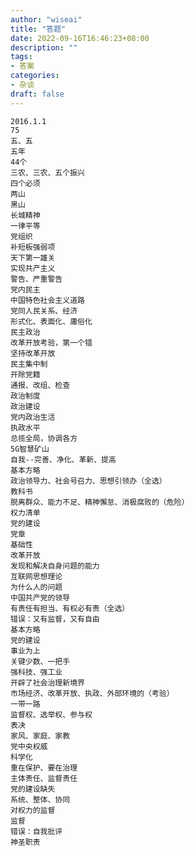 ```yaml
---
author: "wiseai"
title: "答题"
date: 2022-09-16T16:46:23+08:00
description: ""
tags:
- 答案
categories:
- 杂谈
draft: false
---
```

	2016.1.1
	75
	五、五
	五年
	44个
	三农、三农、五个振兴
	四个必须
	两山
	黑山
	长城精神
	一律平等
	党组织
	补短板强弱项
	天下第一雄关
	实现共产主义
	警告、严重警告
	党内民主
	中国特色社会主义道路
	党同人民关系、经济
	形式化、表面化、庸俗化
	民主政治
	改革开放考验，第一个错
	坚持改革开放
	民主集中制
	开除党籍
	通报、改组、检查
	政治制度
	政治建设
	党内政治生活
	执政水平
	总揽全局，协调各方
	5G智慧矿山
	自我--完善、净化、革新、提高
	基本方略
	政治领导力、社会号召力、思想引领办（全选）
	教科书
	脱离群众、能力不足、精神懈怠、消极腐败的（危险）
	权力清单
	党的建设
	党章
	基础性
	改革开放
	发现和解决自身问题的能力
	互联网思想理论
	为什么人的问题
	中国共产党的领导
	有责任有担当、有权必有责（全选）
	错误：又有监督，又有自由
	基本方略
	党的建设
	事业为上
	关键少数、一把手
	强科技、强工业
	开辟了社会治理新境界
	市场经济、改革开放、执政、外部环境的（考验）
	一带一路
	监督权、选举权、参与权
	表决
	家风、家庭、家教
	党中央权威
	科学化
	重在保护、要在治理
	主体责任、监督责任
	党的建设缺失
	系统、整体、协同
	对权力的监督
	监督
	错误：自我批评
	神圣职责
